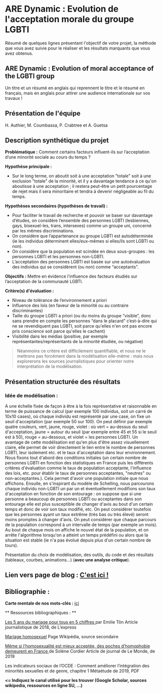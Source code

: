# ARE Dynamic : Evolution de l'acceptation morale du groupe LGBTI

Résumé de quelques lignes présentant l'objectif de votre projet, la méthode que vous avez suivie pour le réaliser et les résultats marquants que vous avez obtenus.

## ARE Dynamic : Evolution of moral acceptance of the LGBTI group

Un titre et un résumé en anglais qui reprennent le titre et le résumé en français, mais en anglais pour attirer une audience internationale sur vos travaux !

## Présentation de l'équipe

H. Authier, M. Coumbassa, P. Crabtree et A. Guetsa


## Description synthétique du projet

**Problématique :** Comment certains facteurs influent-ils sur l’acceptation d’une minorité sociale au cours du temps ?

**Hypothèse principale :**

- Sur le long terme, on aboutit soit à une acceptation "totale" soit à une exclusion "totale" de la minorité, et il y a davantage tendance à ce qu'on aboutisse à une acceptation ; il restera peut-être un petit pourcentage de rejet mais il sera minoritaire et tendra à devenir négligeable au fil du temps.

**Hypothèses secondaires (hypothèses de travail) :** 

- Pour faciliter le travail de recherche et pouvoir se baser sur davantage d’études, on considère l’ensemble des personnes LGBTI (lesbiennes, gays, bisexuel-les, trans, intersexes) comme un groupe uni, concerné par les mêmes discriminations.
- On considère que l’appartenance au groupe LGBTI est autodéterminée (ie les individus déterminent elles/eux-mêmes si elles/ils sont LGBTI ou non).
- On considère que la population est scindée en deux sous-groupes : les personnes LGBTI et les personnes non-LGBTI.
- L’acceptation des personnes LGBTI est basée sur une autoévaluation des individus qui se considèrent (ou non) comme “acceptants”.

**Objectifs :**
Mettre en évidence l’influence des facteurs étudiés sur l’acceptation de la communauté LGBTI.

**Critère(s) d'évaluation :**
- Niveau de tolérance de l’environnement a priori
- Influence des lois (en faveur de la minorité ou au contraire discriminantes)
- Taille du groupe LGBTI a priori (ou du moins du groupe “visible”, donc sans prendre en compte les personnes “dans le placard” c’est-à-dire qui ne se revendiquent pas LGBTI, soit parce qu'elles n'en ont pas encore pris conscience soit parce qu'elles le cachent)
- Visibilité dans les médias (positive, par exemple représentantes/représentants de la minorité étudiée, ou négative)
> Néanmoins ce critère est difficilement quantifiable, et nous ne le mettrons pas forcément dans la modélisation elle-même : mais nous explorerons les sources journalistiques pour orienter notre interprétation de la modélisation.


## Présentation structurée des résultats
### Idée de modélisation :
A une échelle fixée de façon à être à la fois représentative et raisonnable en terme de puissance de calcul (par exemple 100 individus, soit un carré de 10x10 cases), où chaque individu est représenté par une case, on fixe un seuil d'acceptation (par exemple 50 sur 100). On peut définir par exemple quatre couleurs, vert, jaune, rouge, violet : où vert = au-dessus du seuil d'acceptation, jaune = autour du seuil (par exemple entre 45 et 55 si le seuil est à 50), rouge = au-dessous, et violet = les personnes LGBTI. Un avantage de cette modélisation est qu'en plus d'être assez visuellement claire, elle permet de voir directement le lien entre le nombre de personnes LGBTI, leur isolement etc. et le taux d'acceptation dans leur environnement.
Nous fixons tout d'abord des conditions initiales (un certain nombre de personnes LGBTI en fonction des statistiques en France puis les différents critères d'évaluation comme le taux de population acceptante, l'influence des lois, etc. pour établir le taux de personnes acceptantes, "neutres" ou non-acceptantes.). Cela permet d'avoir une population initiale que nous affichons. 
Ensuite, en s'inspirant du modèle de Schelling, nous parcourons chaque individu non-LGBTI un par un et éventuellement modifions son taux d'acceptation en fonction de son entourage : on suppose que si une personne a beaucoup de personnes LGBTI ou acceptantes dans son entourage elle est plus susceptible de changer d'avis au bout d'un certain temps et donc de voir son taux modifié, etc. On peut considérer toutefois que les personnes ayant un taux extrême (très bas ou très élevé) seront moins promptes à changer d'avis.
On peut considérer que chaque parcours de la population correspond à un intervalle de temps (par exemple un mois). Au bout de chaque mois on affiche le nouvel état de la population, et on arrête l'algorithme lorsqu'on a atteint un temps prédéfini ou alors que la situation est stable (ie n'a pas évolué depuis plus d'un certain nombre de tours).

Présentation du choix de modélisation, des outils, du code et des résultats (tableaux, courbes, animations...) (**avec une analyse critique**).

## Lien vers page de blog : <a href="blog.md"> C'est ici ! </a>

## Bibliographie :

**Carte mentale de nos mots-clés :** <a href="carte mentale v2.png">ici </a> 

** Ressources bibliographiques : **

<a href="https://www.lexpress.fr/actualite/societe/les-5-ans-du-mariage-pour-tous-en-5-chiffres_2001646.html"> Les 5 ans du mariage pour tous en 5 chiffres </a> par Emilie Tôn
Article journalistique de 2018, de L’express

<a href=https://fr.wikipedia.org/wiki/Mariage_homosexuel> Mariage homosexuel</a> 
Page Wikipédia, source secondaire 
 
<a href="https://www.lemonde.fr/societe/article/2019/06/26/meme-si-l-homosexualite-est-mieux-acceptee-des-poches-d-homophobie-demeurent-en-france_5481512_3224.html"> Même si l’homosexualité est mieux acceptée, des poches d’homophobie demeurent en France </a> de Solène Cordier
Article de journal de Le Monde, de 2019

Les indicateurs sociaux de l’OCDE : Comment améliorer l’intégration des minorités sexuelles et de genre, chapitre 1 
Métaétude de 2019, PDF

**<= Indiquez le canal utilisé pour les trouver (Google Scholar, sources wikipedia, ressources en ligne SU, ...)**
